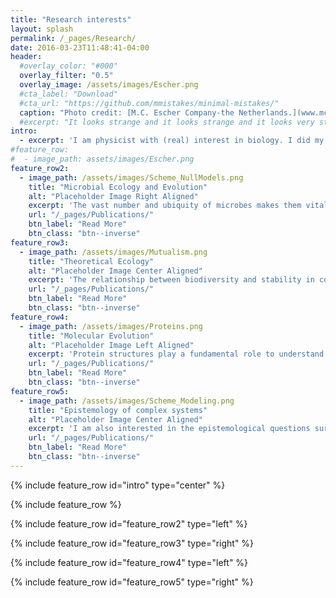 ```yaml
---
title: "Research interests"
layout: splash
permalink: /_pages/Research/
date: 2016-03-23T11:48:41-04:00
header:
  #overlay_color: "#000"
  overlay_filter: "0.5"
  overlay_image: /assets/images/Escher.png
  #cta_label: "Download"
  #cta_url: "https://github.com/mmistakes/minimal-mistakes/"
  caption: "Photo credit: [M.C. Escher Company-the Netherlands.](www.mcescher.com)"
  #excerpt: "It looks strange and it looks strange and it looks very strange; and then suddenly it doesn't look strange at all and you can't understand what made it look strange in the first place. Gertrude Stein."
intro: 
  - excerpt: 'I am physicist with (real) interest in biology. I did my PhD in the Center for Molecular Biology Severo Ochoa in Madrid (CSIC-UAM) under the supervision of [Dr. Ugo Bastolla](https://ub.cbm.uam.es/). Then I joined the Microbial Ecology laboratory of Imperial College London, leaded by [Prof. Thomas Bell](https://bellmicrobelab.wordpress.com/), and where I am still External Lecturer in the MSc of Computational Methods in Ecology and Evolution. I am currently based in the Theoretical Biology group at ETH-Zürich, group leaded by  [Prof. Sebastian Bonhoeffer](www.tb.ethz.ch). I focus on complex biological systems at different scales, from molecules to large ecosystems, considering experimental data whenever is possible. In the following, I briefly describe some areas of interest.'
#feature_row:
#  - image_path: assets/images/Escher.png
feature_row2:
  - image_path: /assets/images/Scheme_NullModels.png
    title: "Microbial Ecology and Evolution"
    alt: "Placeholder Image Right Aligned"
    excerpt: 'The vast number and ubiquity of microbes makes them vital for a variety of processes, from global carbon balance to antibiotic pathogenesis. However, we are still far from getting a clear picture of the ecological and evolutionary determinants shaping bacterial communities, which is necessary for the control and further development of any potential application. I am interested in the integration of top-down and bottom-up computational methods, combining statistical analysis from natural samples and genome-based models. My aim is to shed light in the complex relation between bacterial biodiversity and community function.'
    url: "/_pages/Publications/"
    btn_label: "Read More"
    btn_class: "btn--inverse"
feature_row3:
  - image_path: /assets/images/Mutualism.png
    title: "Theoretical Ecology"
    alt: "Placeholder Image Center Aligned"
    excerpt: 'The relationship between biodiversity and stability in complex ecosystems has been the subject of intense theoretical research. I am interested in deciphering which is the role that the different species interactions have on this relationship, with particular emphasis on the role of mutualistic interactions. Mutualism has been historically considered detrimental for biodiversity, overemphasizing the role of competitive interactions. We are challenging this view with a fresh perspective based on the importance of structural stability.'
    url: "/_pages/Publications/"
    btn_label: "Read More"
    btn_class: "btn--inverse"
feature_row4:
  - image_path: /assets/images/Proteins.png
    title: "Molecular Evolution"
    alt: "Placeholder Image Left Aligned"
    excerpt: 'Protein structures play a fundamental role to understand the complex relationship between protein function and evolution as they allow us to incorporate physical principles into evolutionary analysis. My work aims to understand which effects have the main evolutionary events in protein structures, through the analysis of the topological properties of the protein structure space and the relationship between protein structures and protein sequences divergences, among other questions.'
    url: "/_pages/Publications/"
    btn_label: "Read More"
    btn_class: "btn--inverse"
feature_row5:
  - image_path: /assets/images/Scheme_Modeling.png
    title: "Epistemology of complex systems"
    alt: "Placeholder Image Center Aligned"
    excerpt: 'I am also interested in the epistemological questions surrounding the study of complex systems. In particular, I am developing a novel approximation based on intuitionistic logic, aiming to provide a sharp definition of the concept of emergence, a question that has attracted much controversy in the literature.'
    url: "/_pages/Publications/"
    btn_label: "Read More"
    btn_class: "btn--inverse"
---
```

{% include feature_row id="intro" type="center" %}

{% include feature_row %}

{% include feature_row id="feature_row2" type="left" %}

{% include feature_row id="feature_row3" type="right" %}

{% include feature_row id="feature_row4" type="left" %}

{% include feature_row id="feature_row5" type="right" %}
